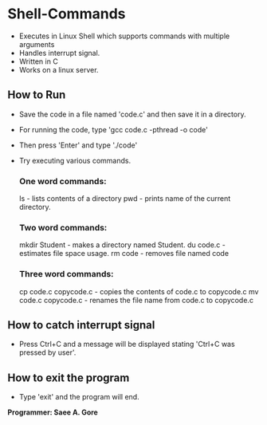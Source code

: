 # Shell-Commands
  - Executes in Linux Shell which supports commands with multiple arguments 
  - Handles interrupt signal.
  - Written in C 
  - Works on a linux server.

## How to Run
  - Save the code in a file named 'code.c' and then save it in a directory.
  - For running the code, type 'gcc code.c -pthread -o code'
  - Then press 'Enter' and type './code'
  - Try executing various commands.

    ### One word commands:
    ls - lists contents of a directory
    pwd - prints name of the current directory. 

    ### Two word commands:
    mkdir Student - makes a directory named Student.
    du code.c - estimates file space usage.
    rm code - removes file named code

    ### Three word commands:
    cp code.c copycode.c - copies the contents of code.c to copycode.c
    mv code.c copycode.c - renames the file name from code.c to copycode.c

## How to catch interrupt signal
  - Press Ctrl+C and a message will be displayed stating 'Ctrl+C was pressed by user'.

## How to exit the program
  - Type 'exit' and the program will end.

 **Programmer: Saee A. Gore**
